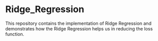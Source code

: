 # Ridge_Regression
This repository contains the implementation of Ridge Regression and demonstrates how the Ridge Regression helps us in reducing the loss function. 
